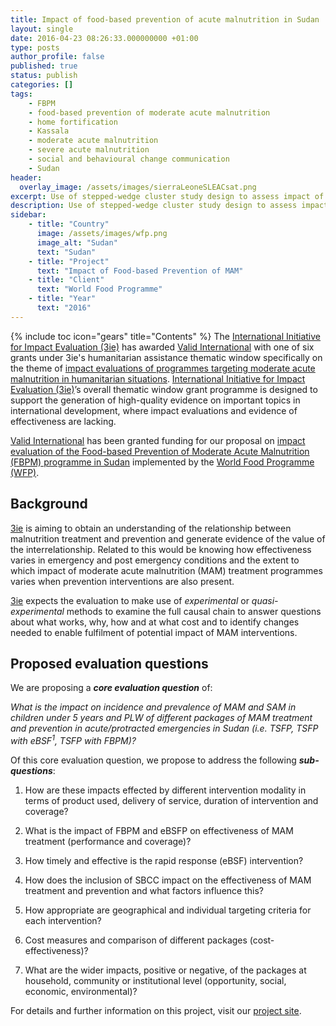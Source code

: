 ```yaml
---
title: Impact of food-based prevention of acute malnutrition in Sudan
layout: single
date: 2016-04-23 08:26:33.000000000 +01:00
type: posts
author_profile: false
published: true
status: publish
categories: []
tags:
    - FBPM
    - food-based prevention of moderate acute malnutrition
    - home fortification
    - Kassala
    - moderate acute malnutrition
    - severe acute malnutrition
    - social and behavioural change communication
    - Sudan
header:
  overlay_image: /assets/images/sierraLeoneSLEACsat.png
excerpt: Use of stepped-wedge cluster study design to assess impact of targeted feeding programmes
description: Use of stepped-wedge cluster study design to assess impact of targeted feeding programmes
sidebar:
    - title: "Country"
      image: /assets/images/wfp.png
      image_alt: "Sudan"
      text: "Sudan"
    - title: "Project"
      text: "Impact of Food-based Prevention of MAM"
    - title: "Client"
      text: "World Food Programme"
    - title: "Year"
      text: "2016"
---
```

{% include toc icon="gears" title="Contents" %}
The [International Initiative for Impact Evaluation (3ie)](http://www.3ieimpact.org) has awarded [Valid International](http://www.validinternational.org) with one of six grants under 3ie's humanitarian assistance thematic window specifically on the theme of [impact evaluations of programmes targeting moderate acute malnutrition in humanitarian situations](http://www.3ieimpact.org/en/funding/thematic-window/targeting-moderate-acute-malnutrition-humanitarian-situations/). [International Initiative for Impact Evaluation (3ie)](http://www.3ieimpact.org)’s overall thematic window grant programme is designed to support the generation of high-quality evidence on important topics in international development, where impact evaluations and evidence of effectiveness are lacking.

[Valid International](http://www.validinternational.org) has been granted funding for our proposal on [impact evaluation of the Food-based Prevention of Moderate Acute Malnutrition (FBPM) programme in Sudan](http://sudan.validmeasures.org) implemented by the [World Food Programme (WFP)](http://www.wfp.org).


## Background
[3ie](http://www.3ieimpact.org) is aiming to obtain an understanding of the relationship between malnutrition treatment and prevention and generate evidence of the value of the interrelationship. Related to this would be knowing how effectiveness varies in emergency and post emergency conditions and the extent to which impact of moderate acute malnutrition (MAM) treatment programmes varies when prevention interventions are also present.

[3ie](http://www.3ieimpact.org) expects the evaluation to make use of *experimental* or *quasi-experimental* methods to examine the full causal chain to answer questions about what works, why, how and at what cost and to identify changes needed to enable fulfilment of potential impact of MAM interventions.


## Proposed evaluation questions
We are proposing a ***core evaluation question*** of:

*What is the impact on incidence and prevalence of MAM and SAM in children under 5 years and PLW of different packages of MAM treatment and prevention in acute/protracted emergencies in Sudan (i.e. TSFP, TSFP with eBSF<sup>1</sup>, TSFP with FBPM)?*

Of this core evaluation question, we propose to address the following ***sub-questions***:

   1. How are these impacts effected by different intervention modality in terms of product used, delivery of service, duration of intervention and coverage?

   2. What is the impact of FBPM and eBSFP on effectiveness of MAM treatment (performance and coverage)?

   3. How timely and effective is the rapid response (eBSF) intervention?

   4. How does the inclusion of SBCC impact on the effectiveness of MAM treatment and prevention and what factors influence this?

   5. How appropriate are geographical and individual targeting criteria for each intervention?

   6. Cost measures and comparison of different packages (cost-effectiveness)?

   7. What are the wider impacts, positive or negative, of the packages at household, community or institutional level (opportunity, social, economic, environmental)?

For details and further information on this project, visit our [project site](http://sudan.validmeasures.org).

<br/>
<br/>
